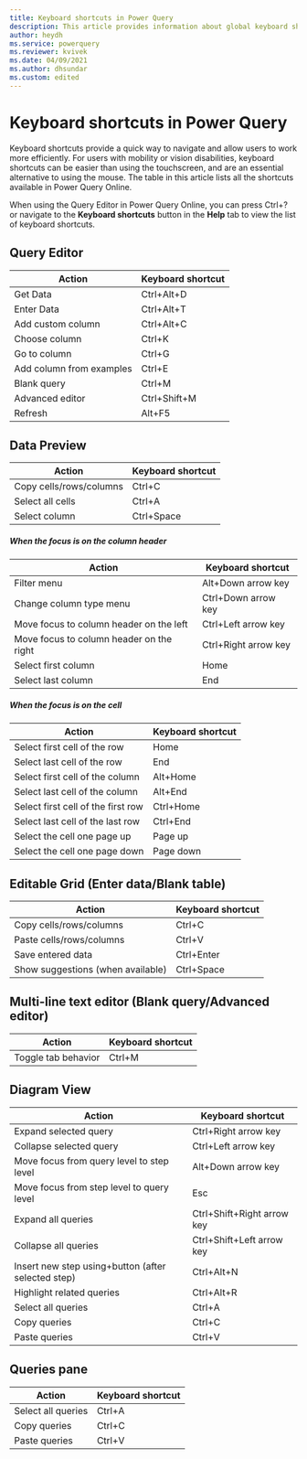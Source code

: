 ```yaml
---
title: Keyboard shortcuts in Power Query
description: This article provides information about global keyboard shortcuts in Power Query Online.
author: heydh
ms.service: powerquery
ms.reviewer: kvivek
ms.date: 04/09/2021
ms.author: dhsundar
ms.custom: edited
---
```


# Keyboard shortcuts in Power Query

Keyboard shortcuts provide a quick way to navigate and allow users to work more efficiently. For users with mobility or vision disabilities, keyboard shortcuts can be easier than using the touchscreen, and are an essential alternative to using the mouse. The table in this article lists all the shortcuts available in Power Query Online.

When using the Query Editor in Power Query Online, you can press Ctrl+? or navigate to the **Keyboard shortcuts** button in the **Help** tab to view the list of keyboard shortcuts.

## Query Editor

| Action | Keyboard shortcut |
| --- | --- |
| Get Data | Ctrl+Alt+D |
| Enter Data | Ctrl+Alt+T |
| Add custom column | Ctrl+Alt+C |
| Choose column | Ctrl+K |
| Go to column | Ctrl+G |
| Add column from examples | Ctrl+E |
| Blank query | Ctrl+M |
| Advanced editor | Ctrl+Shift+M |
| Refresh | Alt+F5 |

## Data Preview

| Action | Keyboard shortcut|
| --- | --- |
| Copy cells/rows/columns | Ctrl+C |
| Select all cells | Ctrl+A |
| Select column | Ctrl+Space |

##### When the focus is on the column header

| Action | Keyboard shortcut|
| --- | --- |
| Filter menu | Alt+Down arrow key |
| Change column type menu | Ctrl+Down arrow key |
| Move focus to column header on the left | Ctrl+Left arrow key |
| Move focus to column header on the right | Ctrl+Right arrow key  |
| Select first column | Home |
| Select last column | End |

##### When the focus is on the cell

| Action | Keyboard shortcut|
| --- | --- |
| Select first cell of the row | Home |
| Select last cell of the row | End |
| Select first cell of the column | Alt+Home |
| Select last cell of the column | Alt+End |
| Select first cell of the first row | Ctrl+Home |
| Select last cell of the last row | Ctrl+End |
| Select the cell one page up | Page up |
| Select the cell one page down | Page down |

## Editable Grid (Enter data/Blank table)

| Action | Keyboard shortcut|
| --- | --- |
| Copy cells/rows/columns | Ctrl+C |
| Paste cells/rows/columns | Ctrl+V |
| Save entered data | Ctrl+Enter |
| Show suggestions (when available) | Ctrl+Space |

## Multi-line text editor (Blank query/Advanced editor)

| Action | Keyboard shortcut|
| --- | --- |
| Toggle tab behavior | Ctrl+M |

## Diagram View

| Action | Keyboard shortcut|
| --- | --- |
| Expand selected query | Ctrl+Right arrow key |
| Collapse selected query | Ctrl+Left arrow key |
| Move focus from query level to step level | Alt+Down arrow key |
| Move focus from step level to query level | Esc |
| Expand all queries | Ctrl+Shift+Right arrow key |
| Collapse all queries | Ctrl+Shift+Left arrow key |
| Insert new step using+button (after selected step) | Ctrl+Alt+N |
| Highlight related queries | Ctrl+Alt+R |
| Select all queries | Ctrl+A |
| Copy queries | Ctrl+C |
| Paste queries | Ctrl+V |

## Queries pane

| Action | Keyboard shortcut|
| --- | --- |
| Select all queries | Ctrl+A |
| Copy queries | Ctrl+C |
| Paste queries | Ctrl+V |

